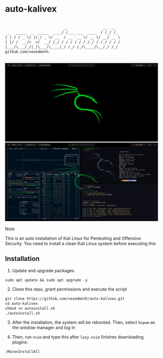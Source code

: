 # auto-kalivex

```

                           __                __  __  
 _   _____  _  _____  ____/ /___ ___  ____  / /_/ /_ 
| | / / _ \| |/_/ _ \/ __  / __ `__ \/ __ \/ __/ __ \ 
| |/ /  __/>  </  __/ /_/ / / / / / / /_/ / /_/ / / /
|___/\___/_/|_|\___/\__,_/_/ /_/ /_/\____/\__/_/ /_/  github.com/vexedmoth
                                                     
```
![DE1](Screenshots/screenshot1.png)
![DE2](Screenshots/screenshot2.png)


> [!NOTE]  
> This is an auto installation of Kali Linux for Pentesting and Offensive Security. You need to install a clean Kali Linux system before executing this

## Installation
1. Update and upgrade packages

```shell
sudo apt update && sudo apt upgrade -y
```

2. Clone this repo, grant permissions and execute the script

```shell
git clone https://github.com/vexedmoth/auto-kalivex.git
cd auto-kalivex
chmod +x autoinstall.sh
./autoinstall.sh
```

3. After the installation, the system will be rebooted. Then, select `bspwm` as the window manager and log in

4. Then, run `nvim` and type this after `lazy.nvim` finishes downloading plugins:
```vim
:MasonInstallAll
```

